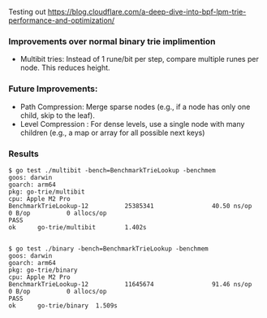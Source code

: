 Testing out https://blog.cloudflare.com/a-deep-dive-into-bpf-lpm-trie-performance-and-optimization/

### Improvements over normal binary trie implimention

- Multibit tries: Instead of 1 rune/bit per step, compare multiple runes per node. This reduces height.

### Future Improvements:

- Path Compression: Merge sparse nodes (e.g., if a node has only one child, skip to the leaf).
- Level Compression : For dense levels, use a single node with many children (e.g., a map or array for all possible next keys)

### Results

```
$ go test ./multibit -bench=BenchmarkTrieLookup -benchmem
goos: darwin
goarch: arm64
pkg: go-trie/multibit
cpu: Apple M2 Pro
BenchmarkTrieLookup-12          25385341                40.50 ns/op            0 B/op          0 allocs/op
PASS
ok      go-trie/multibit        1.402s


$ go test ./binary -bench=BenchmarkTrieLookup -benchmem
goos: darwin
goarch: arm64
pkg: go-trie/binary
cpu: Apple M2 Pro
BenchmarkTrieLookup-12          11645674                91.46 ns/op            0 B/op          0 allocs/op
PASS
ok      go-trie/binary  1.509s
```
